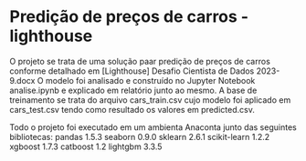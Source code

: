 # Predição de preços de carros - lighthouse

O projeto se trata de uma solução paar predição de preços de carros conforme detalhado em [Lighthouse] Desafio Cientista de Dados 2023-9.docx
O modelo foi analisado e construído no Jupyter Notebook analise.ipynb e explicado em relatório junto ao mesmo.
A base de treinamento se trata do arquivo cars_train.csv cujo modelo foi aplicado em cars_test.csv tendo como resultado os valores em predicted.csv.

Todo o projeto foi executado em um ambienta Anaconta junto das seguintes bibliotecas:
pandas 1.5.3
seaborn 0.9.0
sklearn 2.6.1
scikit-learn 1.2.2
xgboost 1.7.3
catboost 1.2
lightgbm  3.3.5
